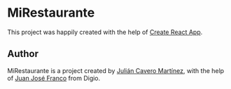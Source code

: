 # MiRestaurante

This project was happily created with the help of [Create React App](https://github.com/facebook/create-react-app).

## Author

MiRestaurante is a project created by [Julián Cavero Martínez](https://linkedin.com/in/julian-cavero-martinez), with the help of [Juan José Franco](https://github.com/Juanjofp) from Digio.